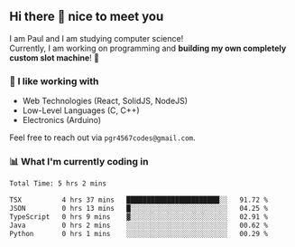 ## Hi there 👋 nice to meet you

I am Paul and I am studying computer science!  
Currently, I am working on programming and **building my own completely custom slot machine**! 🎰

### 🔭 I like working with
- Web Technologies (React, SolidJS, NodeJS)
- Low-Level Languages (C, C++)
- Electronics (Arduino)

Feel free to reach out via `pgr4567codes@gmail.com`.

### 📊 What I'm currently coding in
<!--START_SECTION:waka-->

```txt
Total Time: 5 hrs 2 mins

TSX          4 hrs 37 mins   ███████████████████████░░   91.72 %
JSON         0 hrs 13 mins   █░░░░░░░░░░░░░░░░░░░░░░░░   04.25 %
TypeScript   0 hrs 9 mins    ▓░░░░░░░░░░░░░░░░░░░░░░░░   02.91 %
Java         0 hrs 2 mins    ░░░░░░░░░░░░░░░░░░░░░░░░░   00.62 %
Python       0 hrs 1 mins    ░░░░░░░░░░░░░░░░░░░░░░░░░   00.29 %
```

<!--END_SECTION:waka-->
